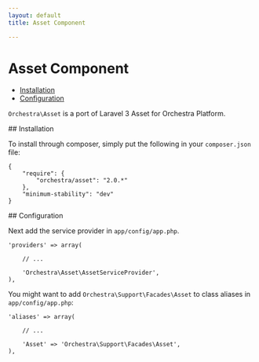 ```yaml
---
layout: default
title: Asset Component

---
```


Asset Component
==============

* [Installation](#installation)
* [Configuration](#configuration)

<article id="introduction">

`Orchestra\Asset` is a port of Laravel 3 Asset for Orchestra Platform.

</article>

<article id="installation">
## Installation

To install through composer, simply put the following in your `composer.json` file:

	{
		"require": {
			"orchestra/asset": "2.0.*"
		},
		"minimum-stability": "dev"
	}

</article>

<article id="configuration">
## Configuration

Next add the service provider in `app/config/app.php`.

	'providers' => array(
		
		// ...
		
		'Orchestra\Asset\AssetServiceProvider',
	),

You might want to add `Orchestra\Support\Facades\Asset` to class aliases in `app/config/app.php`:

	'aliases' => array(

		// ...

		'Asset' => 'Orchestra\Support\Facades\Asset',
	),

</article>

